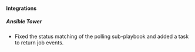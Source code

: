 #### Integrations
##### Ansible Tower
- Fixed the status matching of the polling sub-playbook and added a task to return job events. 